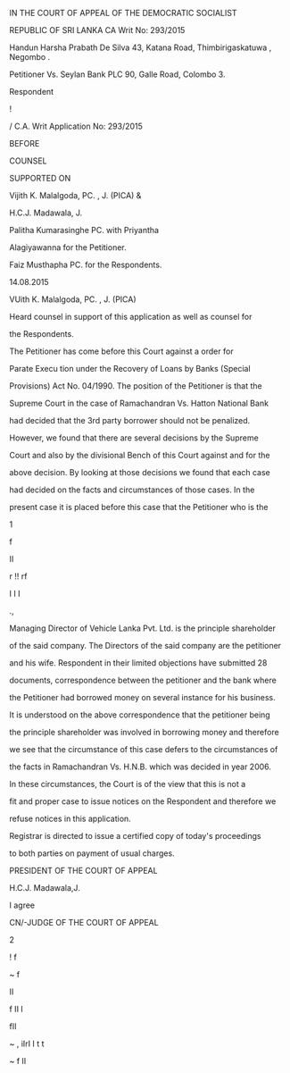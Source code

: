 IN THE COURT OF APPEAL OF THE DEMOCRATIC SOCIALIST

REPUBLIC OF SRI LANKA CA Writ No: 293/2015

Handun Harsha Prabath De Silva 43, Katana Road, Thimbirigaskatuwa , Negombo .

Petitioner Vs. Seylan Bank PLC 90, Galle Road, Colombo 3.

Respondent

!

/ C.A. Writ Application No: 293/2015

BEFORE

COUNSEL

SUPPORTED ON

Vijith K. Malalgoda, PC. , J. (PICA) &

H.C.J. Madawala, J.

Palitha Kumarasinghe PC. with Priyantha

Alagiyawanna for the Petitioner.

Faiz Musthapha PC. for the Respondents.

14.08.2015

VUith K. Malalgoda, PC. , J. (PICA)

Heard counsel in support of this application as well as counsel for

the Respondents.

The Petitioner has come before this Court against a order for

Parate Execu tion under the Recovery of Loans by Banks (Special

Provisions) Act No. 04/1990. The position of the Petitioner is that the

Supreme Court in the case of Ramachandran Vs. Hatton National Bank

had decided that the 3rd party borrower should not be penalized.

However, we found that there are several decisions by the Supreme

Court and also by the divisional Bench of this Court against and for the

above decision. By looking at those decisions we found that each case

had decided on the facts and circumstances of those cases. In the

present case it is placed before this case that the Petitioner who is the

1

f

II

r !! rf

I I I

.,

Managing Director of Vehicle Lanka Pvt. Ltd. is the principle shareholder

of the said company. The Directors of the said company are the petitioner

and his wife. Respondent in their limited objections have submitted 28

documents, correspondence between the petitioner and the bank where

the Petitioner had borrowed money on several instance for his business.

It is understood on the above correspondence that the petitioner being

the principle shareholder was involved in borrowing money and therefore

we see that the circumstance of this case defers to the circumstances of

the facts in Ramachandran Vs. H.N.B. which was decided in year 2006.

In these circumstances, the Court is of the view that this is not a

fit and proper case to issue notices on the Respondent and therefore we

refuse notices in this application.

Registrar is directed to issue a certified copy of today's proceedings

to both parties on payment of usual charges.

PRESIDENT OF THE COURT OF APPEAL

H.C.J. Madawala,J.

I agree

CN/-JUDGE OF THE COURT OF APPEAL

2

! f

~ f

II

f II I

fII

~ , iIrI I t t

~ f II